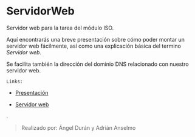 # ServidorWeb
Servidor web para la tarea del módulo ISO.

Aquí encontrarás una breve presentación sobre cómo poder montar un servidor web fácilmente, así como una explicación básica del termino *Servidor web*.

Se facilita también la dirección del dominio DNS relacionado con nuestro servidor web.

~~~
Links:
~~~
* [Presentación](https://angelduranc.github.io/ServidorWeb/)

* [Servidor web](http://trabajoiso.ddns.net)

.


>Realizado por: 
>Ángel Durán y Adrián Anselmo
